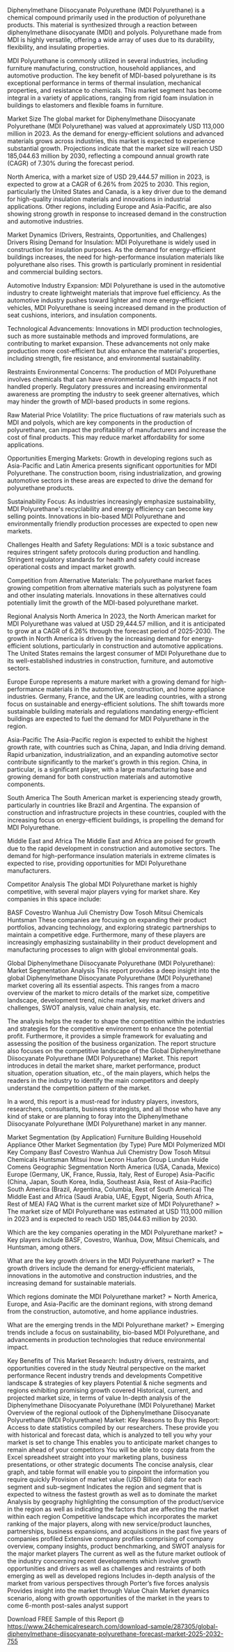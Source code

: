Diphenylmethane Diisocyanate Polyurethane (MDI Polyurethane) is a chemical compound primarily used in the production of polyurethane products. This material is synthesized through a reaction between diphenylmethane diisocyanate (MDI) and polyols. Polyurethane made from MDI is highly versatile, offering a wide array of uses due to its durability, flexibility, and insulating properties.

MDI Polyurethane is commonly utilized in several industries, including furniture manufacturing, construction, household appliances, and automotive production. The key benefit of MDI-based polyurethane is its exceptional performance in terms of thermal insulation, mechanical properties, and resistance to chemicals. This market segment has become integral in a variety of applications, ranging from rigid foam insulation in buildings to elastomers and flexible foams in furniture.

Market Size
The global market for Diphenylmethane Diisocyanate Polyurethane (MDI Polyurethane) was valued at approximately USD 113,000 million in 2023. As the demand for energy-efficient solutions and advanced materials grows across industries, this market is expected to experience substantial growth. Projections indicate that the market size will reach USD 185,044.63 million by 2030, reflecting a compound annual growth rate (CAGR) of 7.30% during the forecast period.

North America, with a market size of USD 29,444.57 million in 2023, is expected to grow at a CAGR of 6.26% from 2025 to 2030. This region, particularly the United States and Canada, is a key driver due to the demand for high-quality insulation materials and innovations in industrial applications. Other regions, including Europe and Asia-Pacific, are also showing strong growth in response to increased demand in the construction and automotive industries.

Market Dynamics (Drivers, Restraints, Opportunities, and Challenges)
Drivers
Rising Demand for Insulation: MDI Polyurethane is widely used in construction for insulation purposes. As the demand for energy-efficient buildings increases, the need for high-performance insulation materials like polyurethane also rises. This growth is particularly prominent in residential and commercial building sectors.

Automotive Industry Expansion: MDI Polyurethane is used in the automotive industry to create lightweight materials that improve fuel efficiency. As the automotive industry pushes toward lighter and more energy-efficient vehicles, MDI Polyurethane is seeing increased demand in the production of seat cushions, interiors, and insulation components.

Technological Advancements: Innovations in MDI production technologies, such as more sustainable methods and improved formulations, are contributing to market expansion. These advancements not only make production more cost-efficient but also enhance the material's properties, including strength, fire resistance, and environmental sustainability.

Restraints
Environmental Concerns: The production of MDI Polyurethane involves chemicals that can have environmental and health impacts if not handled properly. Regulatory pressures and increasing environmental awareness are prompting the industry to seek greener alternatives, which may hinder the growth of MDI-based products in some regions.

Raw Material Price Volatility: The price fluctuations of raw materials such as MDI and polyols, which are key components in the production of polyurethane, can impact the profitability of manufacturers and increase the cost of final products. This may reduce market affordability for some applications.

Opportunities
Emerging Markets: Growth in developing regions such as Asia-Pacific and Latin America presents significant opportunities for MDI Polyurethane. The construction boom, rising industrialization, and growing automotive sectors in these areas are expected to drive the demand for polyurethane products.

Sustainability Focus: As industries increasingly emphasize sustainability, MDI Polyurethane's recyclability and energy efficiency can become key selling points. Innovations in bio-based MDI Polyurethane and environmentally friendly production processes are expected to open new markets.

Challenges
Health and Safety Regulations: MDI is a toxic substance and requires stringent safety protocols during production and handling. Stringent regulatory standards for health and safety could increase operational costs and impact market growth.

Competition from Alternative Materials: The polyurethane market faces growing competition from alternative materials such as polystyrene foam and other insulating materials. Innovations in these alternatives could potentially limit the growth of the MDI-based polyurethane market.

Regional Analysis
North America
In 2023, the North American market for MDI Polyurethane was valued at USD 29,444.57 million, and it is anticipated to grow at a CAGR of 6.26% through the forecast period of 2025-2030. The growth in North America is driven by the increasing demand for energy-efficient solutions, particularly in construction and automotive applications. The United States remains the largest consumer of MDI Polyurethane due to its well-established industries in construction, furniture, and automotive sectors.

Europe
Europe represents a mature market with a growing demand for high-performance materials in the automotive, construction, and home appliance industries. Germany, France, and the UK are leading countries, with a strong focus on sustainable and energy-efficient solutions. The shift towards more sustainable building materials and regulations mandating energy-efficient buildings are expected to fuel the demand for MDI Polyurethane in the region.

Asia-Pacific
The Asia-Pacific region is expected to exhibit the highest growth rate, with countries such as China, Japan, and India driving demand. Rapid urbanization, industrialization, and an expanding automotive sector contribute significantly to the market's growth in this region. China, in particular, is a significant player, with a large manufacturing base and growing demand for both construction materials and automotive components.

South America
The South American market is experiencing steady growth, particularly in countries like Brazil and Argentina. The expansion of construction and infrastructure projects in these countries, coupled with the increasing focus on energy-efficient buildings, is propelling the demand for MDI Polyurethane.

Middle East and Africa
The Middle East and Africa are poised for growth due to the rapid development in construction and automotive sectors. The demand for high-performance insulation materials in extreme climates is expected to rise, providing opportunities for MDI Polyurethane manufacturers.

Competitor Analysis
The global MDI Polyurethane market is highly competitive, with several major players vying for market share. Key companies in this space include:

BASF
Covestro
Wanhua
Juli Chemistry
Dow
Tosoh
Mitsui Chemicals
Huntsman
These companies are focusing on expanding their product portfolios, advancing technology, and exploring strategic partnerships to maintain a competitive edge. Furthermore, many of these players are increasingly emphasizing sustainability in their product development and manufacturing processes to align with global environmental goals.

Global Diphenylmethane Diisocyanate Polyurethane (MDI Polyurethane): Market Segmentation Analysis
This report provides a deep insight into the global Diphenylmethane Diisocyanate Polyurethane (MDI Polyurethane) market covering all its essential aspects. This ranges from a macro overview of the market to micro details of the market size, competitive landscape, development trend, niche market, key market drivers and challenges, SWOT analysis, value chain analysis, etc.

The analysis helps the reader to shape the competition within the industries and strategies for the competitive environment to enhance the potential profit. Furthermore, it provides a simple framework for evaluating and assessing the position of the business organization. The report structure also focuses on the competitive landscape of the Global Diphenylmethane Diisocyanate Polyurethane (MDI Polyurethane) Market. This report introduces in detail the market share, market performance, product situation, operation situation, etc., of the main players, which helps the readers in the industry to identify the main competitors and deeply understand the competition pattern of the market.

In a word, this report is a must-read for industry players, investors, researchers, consultants, business strategists, and all those who have any kind of stake or are planning to foray into the Diphenylmethane Diisocyanate Polyurethane (MDI Polyurethane) market in any manner.

Market Segmentation (by Application)
Furniture
Building
Household Appliance
Other
Market Segmentation (by Type)
Pure MDI
Polymerized MDI
Key Company
Basf
Covestro
Wanhua
Juli Chemistry
Dow
Tosoh
Mitsui Chemicals
Huntsman
Mitsui
Inow
Lecron
Huafon Group
Lundun
Huide
Comens
Geographic Segmentation
North America (USA, Canada, Mexico)
Europe (Germany, UK, France, Russia, Italy, Rest of Europe)
Asia-Pacific (China, Japan, South Korea, India, Southeast Asia, Rest of Asia-Pacific)
South America (Brazil, Argentina, Columbia, Rest of South America)
The Middle East and Africa (Saudi Arabia, UAE, Egypt, Nigeria, South Africa, Rest of MEA)
FAQ
What is the current market size of MDI Polyurethane?
➣ The market size of MDI Polyurethane was estimated at USD 113,000 million in 2023 and is expected to reach USD 185,044.63 million by 2030.

Which are the key companies operating in the MDI Polyurethane market?
➣ Key players include BASF, Covestro, Wanhua, Dow, Mitsui Chemicals, and Huntsman, among others.

What are the key growth drivers in the MDI Polyurethane market?
➣ The growth drivers include the demand for energy-efficient materials, innovations in the automotive and construction industries, and the increasing demand for sustainable materials.

Which regions dominate the MDI Polyurethane market?
➣ North America, Europe, and Asia-Pacific are the dominant regions, with strong demand from the construction, automotive, and home appliance industries.

What are the emerging trends in the MDI Polyurethane market?
➣ Emerging trends include a focus on sustainability, bio-based MDI Polyurethane, and advancements in production technologies that reduce environmental impact.


Key Benefits of This Market Research:
Industry drivers, restraints, and opportunities covered in the study
Neutral perspective on the market performance
Recent industry trends and developments
Competitive landscape & strategies of key players
Potential & niche segments and regions exhibiting promising growth covered
Historical, current, and projected market size, in terms of value
In-depth analysis of the Diphenylmethane Diisocyanate Polyurethane (MDI Polyurethane) Market
Overview of the regional outlook of the Diphenylmethane Diisocyanate Polyurethane (MDI Polyurethane) Market:
Key Reasons to Buy this Report:
Access to date statistics compiled by our researchers. These provide you with historical and forecast data, which is analyzed to tell you why your market is set to change
This enables you to anticipate market changes to remain ahead of your competitors
You will be able to copy data from the Excel spreadsheet straight into your marketing plans, business presentations, or other strategic documents
The concise analysis, clear graph, and table format will enable you to pinpoint the information you require quickly
Provision of market value (USD Billion) data for each segment and sub-segment
Indicates the region and segment that is expected to witness the fastest growth as well as to dominate the market
Analysis by geography highlighting the consumption of the product/service in the region as well as indicating the factors that are affecting the market within each region
Competitive landscape which incorporates the market ranking of the major players, along with new service/product launches, partnerships, business expansions, and acquisitions in the past five years of companies profiled
Extensive company profiles comprising of company overview, company insights, product benchmarking, and SWOT analysis for the major market players
The current as well as the future market outlook of the industry concerning recent developments which involve growth opportunities and drivers as well as challenges and restraints of both emerging as well as developed regions
Includes in-depth analysis of the market from various perspectives through Porter’s five forces analysis
Provides insight into the market through Value Chain
Market dynamics scenario, along with growth opportunities of the market in the years to come
6-month post-sales analyst support

Download FREE Sample of this Report @ https://www.24chemicalresearch.com/download-sample/287305/global-diphenylmethane-diisocyanate-polyurethane-forecast-market-2025-2032-755
